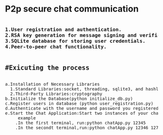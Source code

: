 # P2p secure chat communication
<pre>
<h3>1.User registration and authentication.
2.RSA key generation for message signing and verification.
3.SQLite database for storing user credentials.
4.Peer-to-peer chat functionality.

<h2>#Exicuting the process</h2>
a.Installation of Necessary Libraries
  1.Standard Libraries:socket, threading, sqlite3, and hashlib
  2.Third-Party Libraries:cryptography
b.Initialize the Database(python initialize_db.py)
c.Register users in database (python user_registration.py)
d.Authenticate with the username and password you registered earlier(python user_authentication.py)
e.Start the Chat Application:Start two instances of your chat application. One will listen on a port, and the other will connect to it.
     example
    .In the first terminal, run:python chatApp.py 12345
    .In the secondt terminal,run:python chatApp.py 12346 127.0.0.1 12345
</h3>
    </pre>
